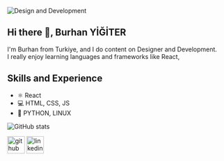 ![Design and Development](https://media-exp1.licdn.com/dms/image/C4E16AQHwJRLI09ifrQ/profile-displaybackgroundimage-shrink_350_1400/0/1654635082313?e=1665619200&v=beta&t=3AEiCFAsNLx2pOhsNKOExeK18XAzL4wa8f6kcXYlAnI)

## Hi there 👋, Burhan YİĞİTER
I'm Burhan from Turkiye, and I do content on Designer and Development.<br/>
I really enjoy learning languages and frameworks like React,

## Skills and Experience
* ⚛ React
* 💻 HTML, CSS, JS
* 🌌 PYTHON, LINUX

  
![GitHub stats](https://github-readme-stats.vercel.app/api?username=Legendcx&show_icons=true)

[<img src='https://cdn.jsdelivr.net/npm/simple-icons@3.0.1/icons/github.svg' alt='github' height='40'>](https://github.com/Legendcx)  [<img src='https://cdn.jsdelivr.net/npm/simple-icons@3.0.1/icons/linkedin.svg' alt='linkedin' height='40'>](https://www.linkedin.com/in/Burhan/)


  

